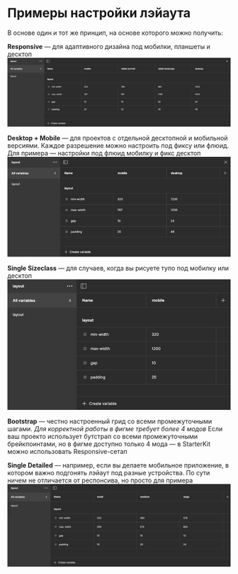 # Примеры настройки лэйаута

В основе один и тот же принцип, на основе которого можно получить:

**Responsive** — для адаптивного дизайна под мобилки, планшеты и десктоп
![example](../../assets/layout-1.png)

**Desktop + Mobile** — для проектов с отдельной десктопной и мобильной версиями. Каждое разрешение можно настроить под фиксу или флюид. Для примера — настройки под флюид мобилку и фикс десктоп
![example](../../assets/layout-2.png)

**Single Sizeclass** — для случаев, когда вы рисуете тупо под мобилку или десктоп
![example](../../assets/layout-3.png)

**Bootstrap** — честно настроенный грид со всеми промежуточными шагами. _Для корректной работы в фигме требует более 4 модов_ Если ваш проекто использует бутстрап со всеми промежуточными брейкпоинтами, но в фигме доступно только 4 мода — в StarterKit можно использовать Responsive-сетап

**Single Detailed** — например, если вы делаете мобильное приложение, в котором важно подгонять лэйаут под разные устройства. По сути ничем не отличается от респонсива, но просто для примера
![example](../../assets/layout-4.png)